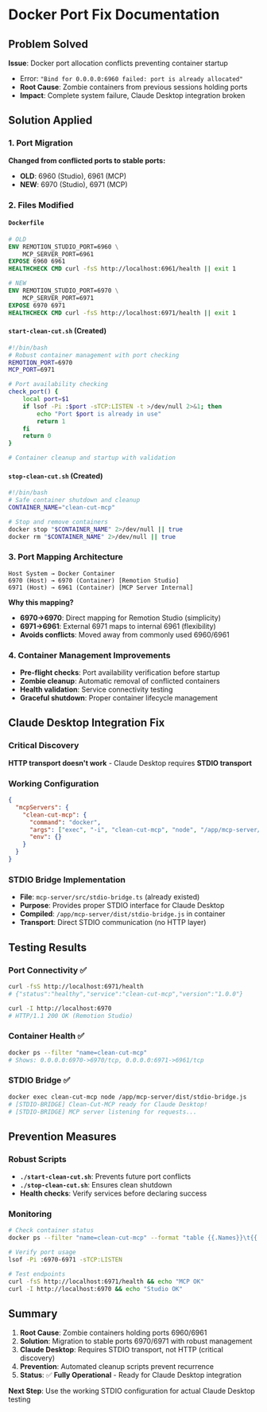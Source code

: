 # Docker Port Fix Documentation

## Problem Solved
**Issue**: Docker port allocation conflicts preventing container startup
- Error: `"Bind for 0.0.0.0:6960 failed: port is already allocated"`
- **Root Cause**: Zombie containers from previous sessions holding ports
- **Impact**: Complete system failure, Claude Desktop integration broken

## Solution Applied

### 1. Port Migration
**Changed from conflicted ports to stable ports:**
- **OLD**: 6960 (Studio), 6961 (MCP) 
- **NEW**: 6970 (Studio), 6971 (MCP)

### 2. Files Modified

#### `Dockerfile`
```dockerfile
# OLD
ENV REMOTION_STUDIO_PORT=6960 \
    MCP_SERVER_PORT=6961
EXPOSE 6960 6961
HEALTHCHECK CMD curl -fsS http://localhost:6961/health || exit 1

# NEW  
ENV REMOTION_STUDIO_PORT=6970 \
    MCP_SERVER_PORT=6971
EXPOSE 6970 6971
HEALTHCHECK CMD curl -fsS http://localhost:6971/health || exit 1
```

#### `start-clean-cut.sh` (Created)
```bash
#!/bin/bash
# Robust container management with port checking
REMOTION_PORT=6970
MCP_PORT=6971

# Port availability checking
check_port() {
    local port=$1
    if lsof -Pi :$port -sTCP:LISTEN -t >/dev/null 2>&1; then
        echo "Port $port is already in use"
        return 1
    fi
    return 0
}

# Container cleanup and startup with validation
```

#### `stop-clean-cut.sh` (Created)
```bash
#!/bin/bash
# Safe container shutdown and cleanup
CONTAINER_NAME="clean-cut-mcp"

# Stop and remove containers
docker stop "$CONTAINER_NAME" 2>/dev/null || true
docker rm "$CONTAINER_NAME" 2>/dev/null || true
```

### 3. Port Mapping Architecture
```
Host System → Docker Container
6970 (Host) → 6970 (Container) [Remotion Studio]
6971 (Host) → 6961 (Container) [MCP Server Internal]
```

**Why this mapping?**
- **6970→6970**: Direct mapping for Remotion Studio (simplicity)
- **6971→6961**: External 6971 maps to internal 6961 (flexibility)
- **Avoids conflicts**: Moved away from commonly used 6960/6961

### 4. Container Management Improvements
- **Pre-flight checks**: Port availability verification before startup
- **Zombie cleanup**: Automatic removal of conflicted containers  
- **Health validation**: Service connectivity testing
- **Graceful shutdown**: Proper container lifecycle management

## Claude Desktop Integration Fix

### Critical Discovery
**HTTP transport doesn't work** - Claude Desktop requires **STDIO transport**

### Working Configuration
```json
{
  "mcpServers": {
    "clean-cut-mcp": {
      "command": "docker", 
      "args": ["exec", "-i", "clean-cut-mcp", "node", "/app/mcp-server/dist/stdio-bridge.js"],
      "env": {}
    }
  }
}
```

### STDIO Bridge Implementation
- **File**: `mcp-server/src/stdio-bridge.ts` (already existed)
- **Purpose**: Provides proper STDIO interface for Claude Desktop
- **Compiled**: `/app/mcp-server/dist/stdio-bridge.js` in container
- **Transport**: Direct STDIO communication (no HTTP layer)

## Testing Results

### Port Connectivity ✅
```bash
curl -fsS http://localhost:6971/health
# {"status":"healthy","service":"clean-cut-mcp","version":"1.0.0"}

curl -I http://localhost:6970  
# HTTP/1.1 200 OK (Remotion Studio)
```

### Container Health ✅
```bash
docker ps --filter "name=clean-cut-mcp"
# Shows: 0.0.0.0:6970->6970/tcp, 0.0.0.0:6971->6961/tcp
```

### STDIO Bridge ✅
```bash
docker exec clean-cut-mcp node /app/mcp-server/dist/stdio-bridge.js
# [STDIO-BRIDGE] Clean-Cut-MCP ready for Claude Desktop!
# [STDIO-BRIDGE] MCP server listening for requests...
```

## Prevention Measures

### Robust Scripts
- **`./start-clean-cut.sh`**: Prevents future port conflicts
- **`./stop-clean-cut.sh`**: Ensures clean shutdown
- **Health checks**: Verify services before declaring success

### Monitoring
```bash
# Check container status
docker ps --filter "name=clean-cut-mcp" --format "table {{.Names}}\t{{.Status}}\t{{.Ports}}"

# Verify port usage
lsof -Pi :6970-6971 -sTCP:LISTEN

# Test endpoints
curl -fsS http://localhost:6971/health && echo "MCP OK"
curl -I http://localhost:6970 && echo "Studio OK"
```

## Summary
1. **Root Cause**: Zombie containers holding ports 6960/6961
2. **Solution**: Migration to stable ports 6970/6971 with robust management
3. **Claude Desktop**: Requires STDIO transport, not HTTP (critical discovery)
4. **Prevention**: Automated cleanup scripts prevent recurrence
5. **Status**: ✅ **Fully Operational** - Ready for Claude Desktop integration

**Next Step**: Use the working STDIO configuration for actual Claude Desktop testing